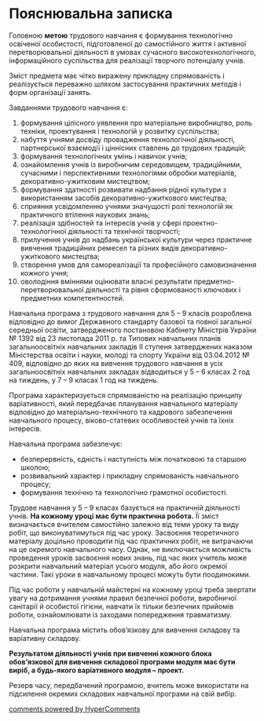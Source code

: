 <div id="hypercomments_widget" class="js-hypercomments-widget invisible"></div>

Пояснювальна записка
=============================================

Головною <b>метою</b> трудового навчання є формування технологічно освіченої особистості, підготовленої до самостійного  життя і активної перетворювальної діяльності в умовах сучасного високотехнологічного, інформаційного суспільства для реалізації творчого потенціалу учнів.

Зміст предмета має чітко виражену прикладну спрямованість і реалізується переважно шляхом застосування практичних методів і форм організації занять.

Завданнями трудового навчання є:
<ol>
<li>формування цілісного уявлення про матеріальне виробництво, роль техніки, проектування і технологій у розвитку суспільства;</li>
<li>набуття учнями досвіду провадження технологічної діяльності, партнерської взаємодії і ціннісних ставлень до трудових традицій;</li>
<li>формування технологічних умінь і навичок учнів; </li>
<li>ознайомлення учнів із виробничим середовищем, традиційними, сучасними і перспективними технологіями обробки матеріалів, декоративно-ужитковим мистецтвом;</li>
<li>формування здатності розвивати надбання рідної культури з використанням засобів декоративно-ужиткового мистецтва;</li>
<li>сприяння усвідомленню учнями значущості ролі технологій як практичного втілення наукових знань;</li>
<li>реалізація здібностей та інтересів учнів у сфері проектно-технологічної діяльності та технічної творчості;</li>
<li>прилучення учнів до надбань української культури через практичне вивчення традиційних ремесел та різних видів декоративно-ужиткового мистецтва;</li>
<li>створення умов для самореалізації та професійного самовизначення кожного учня;</li>
<li>оволодіння вміннями оцінювати власні результати предметно-перетворювальної діяльності та рівня сформованості ключових і предметних компетентностей.</li>
</ol>

Навчальна програма з трудового навчання для 5 – 9 класів розроблена відповідно до вимог Державного стандарту базової та повної загальної середньої освіти, затвердженого постановою Кабінету Міністрів України № 1392 від 23 листопада 2011 р. та Типових навчальних планів загальноосвітніх навчальних закладів ІІ ступеня затверджених наказом Міністерства освіти і науки, молоді та спорту України від 03.04.2012 № 409, відповідно до яких на вивчення трудового навчання в усіх загальноосвітніх навчальних закладах відводиться у 5 – 6 класах 2 год на тиждень, у 7 – 9 класах 1 год на тиждень.

Програма характеризується спрямованістю на реалізацію принципу варіативності, який передбачає планування навчального матеріалу відповідно до матеріально-технічного та кадрового забезпечення навчального процесу, віково-статевих особливостей учнів та їхніх інтересів.

Навчальна програма забезпечує:
<ul>
<li>безперервність, єдність і наступність між початковою та старшою школою;</li>
<li>розвивальний характер і прикладну спрямованість навчального процесу;</li>
<li>формування технічно та технологічно грамотної особистості.</li>
</ul>

Трудове навчання у 5 – 9 класах базується на практичній діяльності учнів. <b>На кожному уроці має бути практична робота.</b> Її зміст визначається вчителем самостійно залежно від теми уроку та виду робіт, що виконуватимуться під час уроку. Засвоєння теоретичного матеріалу доцільно проводити під час практичних робіт, не витрачаючи на це окремого навчального часу. Однак, не виключається можливість проведення уроків засвоєння нових знань, під час яких учитель може розкрити навчальний матеріал усього модуля, або його окремої частини. Такі уроки в навчальному процесі можуть бути поодинокими.

Під час роботи у навчальній майстерні на кожному уроці треба звертати увагу на дотримання учнями правил безпечної роботи, виробничої санітарії й особистої гігієни, навчати їх тільки безпечних прийомів роботи, ознайомлювати із заходами попередження травматизму. 

Навчальна програма містить обов’язкову для вивчення складову та варіативну складову. 

<b>Результатом діяльності учнів при вивченні кожного блока обов’язкової для вивчення складової програми модуля має бути виріб, а будь-якого варіативного модуля – проект. </b>

Резерв часу, передбачений програмою, вчитель може використати на підсилення окремих складових навчальної програми на свій вибір.



<div class="js-hypercomments-container">
<a href="http://hypercomments.com" class="hc-link" title="comments widget">comments powered by HyperComments</a>
</div>
